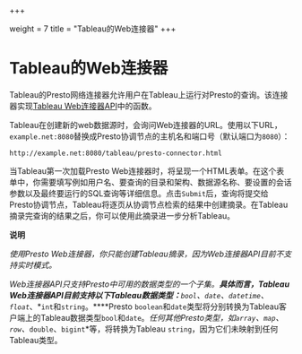 +++

weight = 7
title = "Tableau的Web连接器"
+++


# Tableau的Web连接器

Tableau的Presto网络连接器允许用户在Tableau上运行对Presto的查询。该连接器实现[Tableau Web连接器API](https://community.tableau.com/community/developers/web-data-connectors)中的函数。

Tableau在创建新的web数据源时，会询问Web连接器的URL。使用以下URL，`example.net:8080`替换成Presto协调节点的主机名和端口号（默认端口为`8080`）：

```{.none}
http://example.net:8080/tableau/presto-connector.html
```

当Tableau第一次加载Presto Web连接器时，将呈现一个HTML表单。在这个表单中，你需要填写例如用户名、要查询的目录和架构、数据源名称、要设置的会话参数以及最终要运行的SQL查询等详细信息。点击`Submit`后，查询将提交给Presto协调节点，Tableau将逐页从协调节点检索的结果中创建摘录。在Tableau摘录完查询的结果之后，你可以使用此摘录进一步分析Tableau。

**说明**

*使用Presto Web连接器，你只能创建Tableau摘录，因为Web连接器API目前不支持实时模式。*

*Web连接器API只支持Presto中可用的数据类型的一个子集。***具体而言，Tableau Web连接器API目前支持以下Tableau数据类型：***`bool`、`date`、`datetime`、`float`*、*`int`和`string`。****Presto `boolean`和`date`类型将分别转换为Tableau客户端上的Tableau数据类型`bool`和`date`。***任何其他Presto类型，如*`array`、`map`、`row`*、*`double`、`bigint`*等，将转换为Tableau `string`，因为它们未映射到任何Tableau类型。